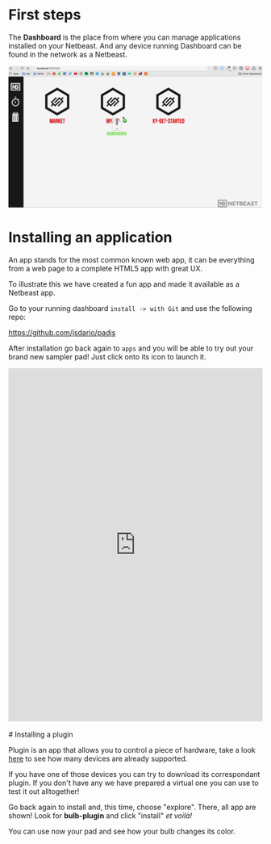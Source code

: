# First steps

The **Dashboard** is the place from where you can manage applications installed on
your Netbeast. And any device running Dashboard can be found in the network as a
Netbeast.

![Demo Dashboard](../../img/general_demo.gif)

# Installing an application
<a name="installing-an-application"></a>

An app stands for the most common known web app, it can be everything from a web page
to a complete HTML5 app with great UX.

To illustrate this we have created a fun app and made it available as a Netbeast app.

Go to your running dashboard `install -> with Git` and use the following repo:

https://github.com/jsdario/padjs

After installation go back again to `apps` and you will be able to try out your brand
new sampler pad! Just click onto its icon to launch it.

<iframe src="http://jsdario.github.io/padjs/" frameBorder="0" width="100%" height="700px"></iframe>

# Installing a plugin

Plugin is an app that allows you to control a piece of hardware, take a look [here](/chapters/devices_currently_supported/index.md) to see how many devices are already supported.

If you have one of those devices you can try to download its correspondant plugin.
If you don't have any we have prepared a virtual one you can use to test it out
alltogether!

Go back again to install and, this time, choose "explore". There, all app are shown!
Look for **bulb-plugin** and click "install" _et voilà!_

You can use now your pad and see how your bulb changes its color.
